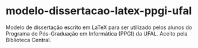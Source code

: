 # modelo-dissertacao-latex-ppgi-ufal
Modelo de dissertação escrito em LaTeX para ser utilizado pelos alunos do Programa de Pós-Graduação em Informática (PPGI) da UFAL. Aceito pela Biblioteca Central.
